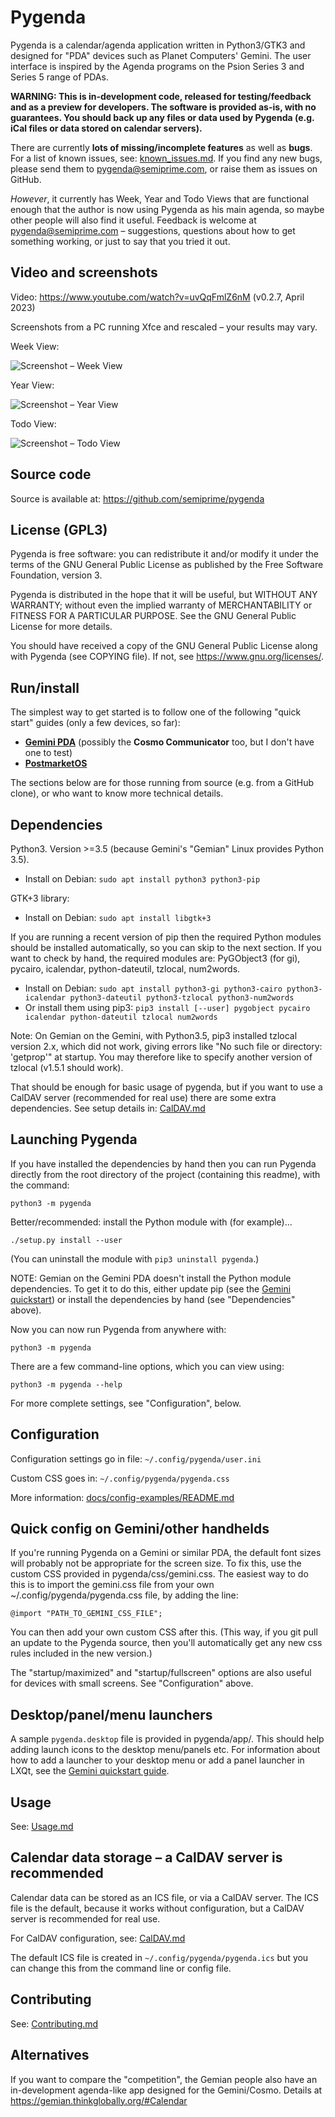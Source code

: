 Pygenda
=======
Pygenda is a calendar/agenda application written in Python3/GTK3 and
designed for "PDA" devices such as Planet Computers' Gemini. The user
interface is inspired by the Agenda programs on the Psion Series 3 and
Series 5 range of PDAs.

**WARNING: This is in-development code, released for testing/feedback and
as a preview for developers. The software is provided as-is, with no
guarantees. You should back up any files or data used by Pygenda (e.g. iCal
files or data stored on calendar servers).**

There are currently **lots of missing/incomplete features** as well as
**bugs**. For a list of known issues, see: [known_issues.md](docs/known_issues.md).
If you find any new bugs, please send them to pygenda@semiprime.com,
or raise them as issues on GitHub.

*However*, it currently has Week, Year and Todo Views that are functional
enough that the author is now using Pygenda as his main agenda, so
maybe other people will also find it useful. Feedback is welcome at
pygenda@semiprime.com – suggestions, questions about how to get something
working, or just to say that you tried it out.

Video and screenshots
---------------------
Video: https://www.youtube.com/watch?v=uvQqFmlZ6nM (v0.2.7, April 2023)

Screenshots from a PC running Xfce and rescaled – your results may vary.

Week View:

![Screenshot – Week View](docs/screenshots/week_view.png?raw=true)

Year View:

![Screenshot – Year View](docs/screenshots/year_view.png?raw=true)

Todo View:

![Screenshot – Todo View](docs/screenshots/todo_view.png?raw=true)

Source code
-----------
Source is available at: https://github.com/semiprime/pygenda

License (GPL3)
--------------
Pygenda is free software: you can redistribute it and/or modify it
under the terms of the GNU General Public License as published by the
Free Software Foundation, version 3.

Pygenda is distributed in the hope that it will be useful, but WITHOUT
ANY WARRANTY; without even the implied warranty of MERCHANTABILITY or
FITNESS FOR A PARTICULAR PURPOSE. See the GNU General Public License
for more details.

You should have received a copy of the GNU General Public License along
with Pygenda (see COPYING file). If not, see <https://www.gnu.org/licenses/>.

Run/install
-----------
The simplest way to get started is to follow one of the following "quick start"
guides (only a few devices, so far):

* [**Gemini PDA**](docs/quickstart-geminipda.md) (possibly the **Cosmo Communicator** too, but I don't have one to test)
* [**PostmarketOS**](docs/quickstart-postmarketOS.md)

The sections below are for those running from source (e.g. from a
GitHub clone), or who want to know more technical details.

Dependencies
------------
Python3. Version >=3.5 (because Gemini's "Gemian" Linux provides Python 3.5).

* Install on Debian: `sudo apt install python3 python3-pip`

GTK+3 library:

* Install on Debian: `sudo apt install libgtk+3`

If you are running a recent version of pip then the required Python
modules should be installed automatically, so you can skip to the next
section. If you want to check by hand, the required modules are:
PyGObject3 (for gi), pycairo, icalendar, python-dateutil, tzlocal, num2words.

* Install on Debian: `sudo apt install python3-gi python3-cairo python3-icalendar python3-dateutil python3-tzlocal python3-num2words`
* Or install them using pip3: `pip3 install [--user] pygobject pycairo icalendar python-dateutil tzlocal num2words`

Note: On Gemian on the Gemini, with Python3.5, pip3 installed tzlocal
version 2.x, which did not work, giving errors like "No such file or
directory: 'getprop'" at startup. You may therefore like to specify
another version of tzlocal (v1.5.1 should work).

That should be enough for basic usage of pygenda, but if you want to
use a CalDAV server (recommended for real use) there are some extra
dependencies. See setup details in: [CalDAV.md](docs/CalDAV.md)

Launching Pygenda
-----------------
If you have installed the dependencies by hand then you can run
Pygenda directly from the root directory of the project (containing
this readme), with the command:

	python3 -m pygenda

Better/recommended: install the Python module with (for example)...

	./setup.py install --user

(You can uninstall the module with `pip3 uninstall pygenda`.)

NOTE: Gemian on the Gemini PDA doesn't install the Python module
dependencies. To get it to do this, either update pip (see the
[Gemini quickstart](docs/quickstart-geminipda.md)) or install
the dependencies by hand (see "Dependencies" above).

Now you can now run Pygenda from anywhere with:

	python3 -m pygenda

There are a few command-line options, which you can view using:

	python3 -m pygenda --help

For more complete settings, see "Configuration", below.

Configuration
-------------
Configuration settings go in file: `~/.config/pygenda/user.ini`

Custom CSS goes in: `~/.config/pygenda/pygenda.css`

More information: [docs/config-examples/README.md](docs/config-examples/README.md)

Quick config on Gemini/other handhelds
--------------------------------------
If you're running Pygenda on a Gemini or similar PDA, the default font
sizes will probably not be appropriate for the screen size. To fix
this, use the custom CSS provided in pygenda/css/gemini.css.
The easiest way to do this is to import the gemini.css file from your
own ~/.config/pygenda/pygenda.css file, by adding the line:

	@import "PATH_TO_GEMINI_CSS_FILE";

You can then add your own custom CSS after this. (This way, if you
git pull an update to the Pygenda source, then you'll automatically
get any new css rules included in the new version.)

The "startup/maximized" and "startup/fullscreen" options are also
useful for devices with small screens. See "Configuration" above.

Desktop/panel/menu launchers
----------------------------
A sample `pygenda.desktop` file is provided in pygenda/app/.
This should help adding launch icons to the desktop menu/panels etc.
For information about how to add a launcher to your desktop menu
or add a panel launcher in LXQt, see the [Gemini quickstart guide](docs/quickstart-geminipda.md).

Usage
-----
See: [Usage.md](docs/Usage.md)

Calendar data storage – a CalDAV server is recommended
------------------------------------------------------
Calendar data can be stored as an ICS file, or via a CalDAV server.
The ICS file is the default, because it works without configuration,
but a CalDAV server is recommended for real use.

For CalDAV configuration, see: [CalDAV.md](docs/CalDAV.md)

The default ICS file is created in `~/.config/pygenda/pygenda.ics`
but you can change this from the command line or config file.

Contributing
------------
See: [Contributing.md](docs/Contributing.md)

Alternatives
------------
If you want to compare the "competition", the Gemian people also have
an in-development agenda-like app designed for the Gemini/Cosmo.
Details at https://gemian.thinkglobally.org/#Calendar
